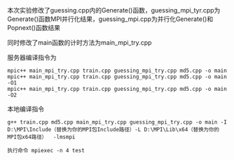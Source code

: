 本次实验修改了guessing.cpp内的Generate()函数，guessing_mpi_tyr.cpp为Generate()函数MPI并行化结果，guessing_mpi.cpp为并行化Generate()和Popnext()函数结果

同时修改了main函数的计时方法为main_mpi_try.cpp

服务器编译指令为

    mpic++ main_mpi_try.cpp train.cpp guessing_mpi_try.cpp md5.cpp -o main
    mpic++ main_mpi_try.cpp train.cpp guessing_mpi_try.cpp md5.cpp -o main -O1
    mpic++ main_mpi_try.cpp train.cpp guessing_mpi_try.cpp md5.cpp -o main -O2

本地编译指令

    g++ train.cpp md5.cpp main_mpi_try.cpp guessing_mpi_try.cpp -o main -I D:\MPI\Include（替换为你的MPI包Include路径）-L D:\MPI\Lib\x64（替换为你的MPI包x64路径）  -lmsmpi 

    执行命令 mpiexec -n 4 test

